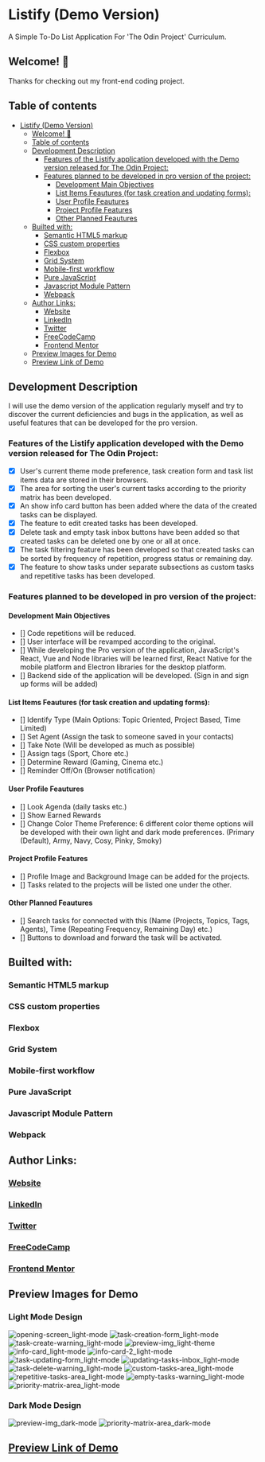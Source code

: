 # Listify (Demo Version)
A Simple To-Do List Application For 'The Odin Project' Curriculum.

## Welcome! 👋
Thanks for checking out my front-end coding project.

## Table of contents
- [Listify (Demo Version)](#listify-demo-version)
  - [Welcome! 👋](#welcome-)
  - [Table of contents](#table-of-contents)
  - [Development Description](#development-description)
    - [Features of the Listify application developed with the Demo version released for The Odin Project:](#features-of-the-listify-application-developed-with-the-demo-version-released-for-the-odin-project)
    - [Features planned to be developed in pro version of the project:](#features-planned-to-be-developed-in-pro-version-of-the-project)
      - [Development Main Objectives](#development-main-objectives)
      - [List Items Feautures (for task creation and updating forms):](#list-items-feautures-for-task-creation-and-updating-forms)
      - [User Profile Feautures](#user-profile-feautures)
      - [Project Profile Features](#project-profile-features)
      - [Other Planned Feautures](#other-planned-feautures)
  - [Builted with:](#builted-with)
    - [Semantic HTML5 markup](#semantic-html5-markup)
    - [CSS custom properties](#css-custom-properties)
    - [Flexbox](#flexbox)
    - [Grid System](#grid-system)
    - [Mobile-first workflow](#mobile-first-workflow)
    - [Pure JavaScript](#pure-javascript)
    - [Javascript Module Pattern](#javascript-module-pattern)
    - [Webpack](#webpack)
  - [Author Links:](#author-links)
    - [Website](#website)
    - [LinkedIn](#linkedin)
    - [Twitter](#twitter)
    - [FreeCodeCamp](#freecodecamp)
    - [Frontend Mentor](#frontend-mentor)
  - [Preview Images for Demo](#preview-images-for-demo)
  - [Preview Link of Demo](#preview-link-of-demo)

## Development Description

  I will use the demo version of the application regularly myself and try to discover the current deficiencies and bugs in the application, as well as useful features that can be developed for the pro version.

### Features of the Listify application developed with the Demo version released for The Odin Project:

- [x] User's current theme mode preference, task creation form and task list items data are stored in their browsers.
- [x] The area for sorting the user's current tasks according to the priority matrix has been developed. 
- [x] An show info card button has been added where the data of the created tasks can be displayed. 
- [x] The feature to edit created tasks has been developed. 
- [x] Delete task and empty task inbox buttons have been added so that created tasks can be deleted one by one or all at once.
- [x] The task filtering feature has been developed so that created tasks can be sorted by frequency of repetition, progress status or remaining day.
- [x] The feature to show tasks under separate subsections as custom tasks and repetitive tasks has been developed.   

### Features planned to be developed in pro version of the project:

#### Development Main Objectives
- [] Code repetitions will be reduced.
- [] User interface will be revamped according to the original.
- [] While developing the Pro version of the application, JavaScript's React, Vue and Node libraries will be learned first, React Native for the mobile platform and Electron libraries for the desktop platform.
- [] Backend side of the application will be developed. (Sign in and sign up forms will be added)

#### List Items Feautures (for task creation and updating forms):
- [] Identify Type (Main Options: Topic Oriented, Project Based, Time Limited)
- [] Set Agent (Assign the task to someone saved in your contacts)
- [] Take Note (Will be developed as much as possible)
- [] Assign tags (Sport, Chore etc.)
- [] Determine Reward (Gaming, Cinema etc.)
- [] Reminder Off/On (Browser notification)

#### User Profile Feautures
- [] Look Agenda (daily tasks etc.)
- [] Show Earned Rewards
- [] Change Color Theme Preference: 6 different color theme options will be developed with their own light and dark mode preferences. (Primary (Default), Army, Navy, Cosy, Pinky, Smoky)

#### Project Profile Features
- [] Profile Image and Background Image can be added for the projects.
- [] Tasks related to the projects will be listed one under the other.

#### Other Planned Feautures
- [] Search tasks for connected with this (Name (Projects, Topics, Tags, Agents), Time (Repeating Frequency, Remaining Day) etc.)
- [] Buttons to download and forward the task will be activated.

## Builted with:

### Semantic HTML5 markup
### CSS custom properties
### Flexbox
### Grid System
### Mobile-first workflow
### Pure JavaScript
### Javascript Module Pattern
### Webpack

## Author Links:

### [Website](https://www.selimbiber.dev)
### [LinkedIn](https://linkedin.com/in/selim-biber-406550214)
### [Twitter](https://www.twitter.com/selimbbr)
### [FreeCodeCamp](https://www.freecodecamp.org/selimbiber)
### [Frontend Mentor](https://www.frontendmentor.io/profile/selimbiber)

## Preview Images for Demo

### Light Mode Design

![opening-screen_light-mode](https://github.com/selimbiber/Listify/assets/117529414/fdcec4c2-5983-4dd8-8397-9be5058b1565)
![task-creation-form_light-mode](https://github.com/selimbiber/Listify/assets/117529414/f7c72a94-ceb5-46f1-a3e8-a3c830858543)
![task-create-warning_light-mode](https://github.com/selimbiber/Listify/assets/117529414/cefdc9a3-13f8-443f-91bf-8040a451badb)
![preview-img_light-theme](https://github.com/selimbiber/Listify/assets/117529414/122246dc-560b-4ab7-b2b2-ae4e91ddf112)
![info-card_light-mode](https://github.com/selimbiber/Listify/assets/117529414/c5319b57-43fe-4b67-a809-18df8839b2fc)
![info-card-2_light-mode](https://github.com/selimbiber/Listify/assets/117529414/dbf77a64-d80b-424d-905d-b9490b1489e5)
![task-updating-form_light-mode](https://github.com/selimbiber/Listify/assets/117529414/7dcf84ac-9e46-49f1-b6ba-d608d21cf7e2)
![updating-tasks-inbox_light-mode](https://github.com/selimbiber/Listify/assets/117529414/6f6a03ec-49be-4a49-b933-fccf423b67ba)
![task-delete-warning_light-mode](https://github.com/selimbiber/Listify/assets/117529414/af629e72-2cd9-4144-bb63-03662d453aa4)
![custom-tasks-area_light-mode](https://github.com/selimbiber/Listify/assets/117529414/30c74ba1-daea-494e-a41d-48f786733ca4)
![repetitive-tasks-area_light-mode](https://github.com/selimbiber/Listify/assets/117529414/ecccb45e-e3f0-46d2-ba0f-e1ce51c3c492)
![empty-tasks-warning_light-mode](https://github.com/selimbiber/Listify/assets/117529414/e3089afa-60df-4224-8ca7-46ffe54488a3)
![priority-matrix-area_light-mode](https://github.com/selimbiber/Listify/assets/117529414/3180f3cb-2092-42dd-bf03-382c960e27ea)

### Dark Mode Design

![preview-img_dark-mode](https://github.com/selimbiber/Listify/assets/117529414/6a2d5da8-8920-4421-b1ae-2ad1501dd48c)
![priority-matrix-area_dark-mode](https://github.com/selimbiber/Listify/assets/117529414/e9364d4d-c6b9-436a-b9a3-7a211e98b0e9)

## [Preview Link of Demo](https://htmlpreview.github.io/?https://github.com/selimbiber/Listify/blob/main/dist/index.html)
